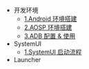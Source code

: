 - 开发环境
  - [1.Android 环境搭建](./Android/开发环境/1.Android环境搭建.md)
  - [2.AOSP 环境搭建](./Android/开发环境/2.AOSP环境搭建.md)
  - [3.ADB 配置 & 使用](./Android/开发环境/3.ADB配置%20&%20使用.md)
- SystemUI
  - [1.SystemUI 启动流程](./Android/SystemUI/1.SystemUI启动流程.md)
- Launcher


